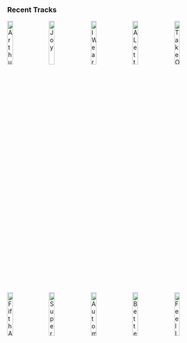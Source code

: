 ### Recent Tracks
[<img src='https://lastfm.freetls.fastly.net/i/u/300x300/d773eea0e0f647d8c7d6831340c77f66.png' width='16%' height='16%' alt='Arthurs Theme (Best That You Can Do)'>](https://www.last.fm/music/christopher%2bcross/_/arthur%2527s%2btheme%2b%2528best%2bthat%2byou%2bcan%2bdo%2529)&nbsp;&nbsp;&nbsp;&nbsp;[<img src='https://lastfm.freetls.fastly.net/i/u/300x300/19aa487807c302f3f17ffd2c4b24a419.jpg' width='16%' height='16%' alt='Joy'>](https://www.last.fm/music/bastille/_/joy)&nbsp;&nbsp;&nbsp;&nbsp;[<img src='https://lastfm.freetls.fastly.net/i/u/300x300/d38a8da1a9ab0afaa09a69834ce57c9d.jpg' width='16%' height='16%' alt='I Wear Glasses'>](https://www.last.fm/music/mating%2britual/_/i%2bwear%2bglasses)&nbsp;&nbsp;&nbsp;&nbsp;[<img src='https://lastfm.freetls.fastly.net/i/u/300x300/85728709ae918f37b5e0c7367a3dc799.jpg' width='16%' height='16%' alt='A Letter To My Younger Self (feat. Logic)'>](https://www.last.fm/music/quinn%2bxcii/_/a%2bletter%2bto%2bmy%2byounger%2bself%2b%2528feat.%2blogic%2529)&nbsp;&nbsp;&nbsp;&nbsp;[<img src='https://lastfm.freetls.fastly.net/i/u/300x300/b61c0246b523481a92428dc3310ce5fb.png' width='16%' height='16%' alt='Take On Me'>](https://www.last.fm/music/a-ha/_/take%2bon%2bme)&nbsp;&nbsp;&nbsp;&nbsp;<br>[<img src='https://lastfm.freetls.fastly.net/i/u/300x300/c4803d02b897b3e0716e888d4cff73be.jpg' width='16%' height='16%' alt='Fifth Avenue'>](https://www.last.fm/music/walk%2boff%2bthe%2bearth/_/fifth%2bavenue)&nbsp;&nbsp;&nbsp;&nbsp;[<img src='https://lastfm.freetls.fastly.net/i/u/300x300/7f3804c219f2a87254e0c7698faced78.jpg' width='16%' height='16%' alt='Superposition'>](https://www.last.fm/music/young%2bthe%2bgiant/_/superposition)&nbsp;&nbsp;&nbsp;&nbsp;[<img src='https://lastfm.freetls.fastly.net/i/u/300x300/ad484b533669379a1f09e2f854b3d37b.png' width='16%' height='16%' alt='Automatic'>](https://www.last.fm/music/the%2bmowgli%2527s/_/automatic)&nbsp;&nbsp;&nbsp;&nbsp;[<img src='https://lastfm.freetls.fastly.net/i/u/300x300/d9a19b8ae1f1954f18e99481ffe8e99f.jpg' width='16%' height='16%' alt='Better By Myself'>](https://www.last.fm/music/jordy/_/better%2bby%2bmyself)&nbsp;&nbsp;&nbsp;&nbsp;[<img src='https://lastfm.freetls.fastly.net/i/u/300x300/7b35ffd641a30139084e704010a055dd.jpg' width='16%' height='16%' alt='Feel Like'>](https://www.last.fm/music/andrey%2bazizov/_/feel%2blike)&nbsp;&nbsp;&nbsp;&nbsp;<br>